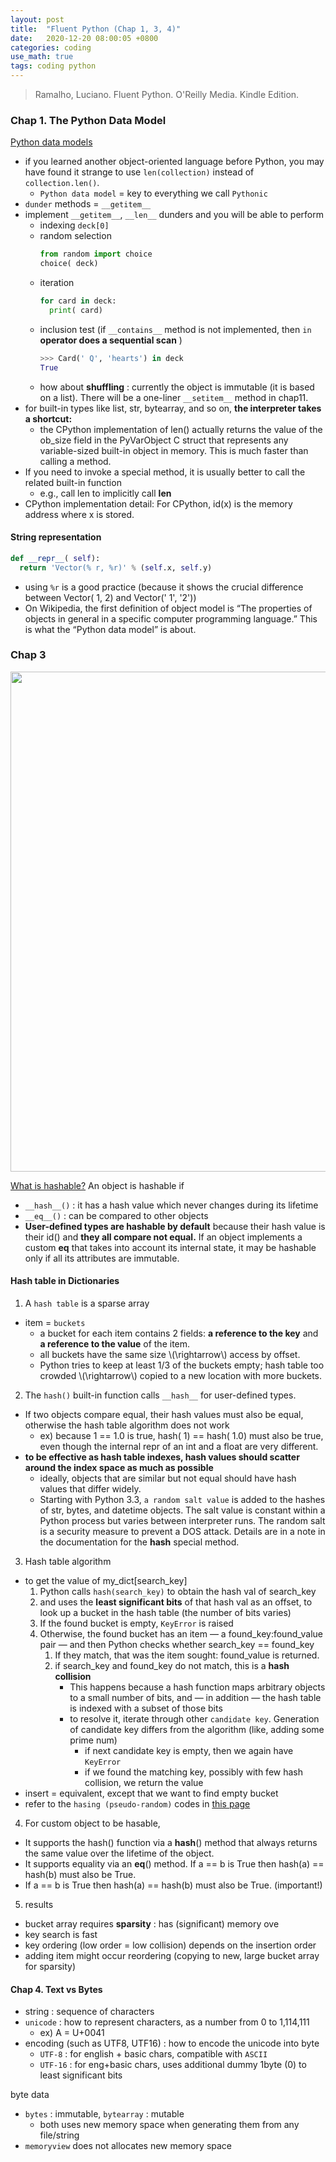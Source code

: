 ```yaml
---
layout: post
title:  "Fluent Python (Chap 1, 3, 4)"
date:   2020-12-20 08:00:05 +0800
categories: coding
use_math: true
tags: coding python
---
```


> Ramalho, Luciano. Fluent Python. O'Reilly Media. Kindle Edition. 



### Chap 1. The Python Data Model

<a href="https://docs.python.org/3/reference/datamodel.html" target="_blank">Python data models</a>
- if you learned another object-oriented language before Python, you may have found it strange to use `len(collection)` instead of `collection.len()`.
  - `Python data model` = key to everything we call `Pythonic`
- `dunder` methods = `__getitem__`
- implement `__getitem__`, `__len__` dunders and you will be able to perform
  - indexing `deck[0]`
  - random selection  
    ```python
    from random import choice
    choice( deck)
    ```
  - iteration  
    ```Python
    for card in deck:
      print( card)
    ```
  - inclusion test (if `__contains__` method is not implemented, then `in` __operator does a sequential scan__ )
    ```Python
    >>> Card(' Q', 'hearts') in deck
    True
    ```
  - how about __shuffling__ : currently the object is immutable (it is based on a list). There will be a one-liner `__setitem__` method in chap11.
- for built-in types like list, str, bytearray, and so on, __the interpreter takes a shortcut:__
  - the CPython implementation of len() actually returns the value of the ob_size field in the PyVarObject C struct that represents any variable-sized built-in object in memory. This is much faster than calling a method.
- If you need to invoke a special method, it is usually better to call the related built-in function
  - e.g., call len to implicitly call __len__
- CPython implementation detail: For CPython, id(x) is the memory address where x is stored.

#### String representation
```Python
def __repr__( self):
  return 'Vector(% r, %r)' % (self.x, self.y) 
```
- using `%r` is a good practice (because it shows the crucial difference between Vector( 1, 2) and Vector(' 1', '2'))
- On Wikipedia, the first definition of object model is “The properties of objects in general in a specific computer programming language.” This is what the “Python data model” is about.

### Chap 3
<img src="{{site.url}}/images/coding/python/hash.jpg" width="800">

<a href="https://docs.python.org/3/glossary.html#term-hashable" target="_blank">What is hashable?</a> An object is hashable if
- `__hash__()` : it has a hash value which never changes during its lifetime
- `__eq__()` : can be compared to other objects
- __User-defined types are hashable by default__ because their hash value is their id() and __they all compare not equal.__ If an object implements a custom __eq__ that takes into account its internal state, it may be hashable only if all its attributes are immutable.


#### Hash table in Dictionaries
1. A `hash table` is a sparse array
- item = `buckets`
  -  a bucket for each item contains 2 fields: __a reference to the key__ and __a reference to the value__ of the item. 
  -  all buckets have the same size \\(\rightarrow\\) access by offset.
  -  Python tries to keep at least 1/3 of the buckets empty; hash table too crowded \\(\rightarrow\\) copied to a new location with more buckets.
2. The `hash()` built-in function calls `__hash__` for user-defined types. 
  - If two objects compare equal, their hash values must also be equal, otherwise the hash table algorithm does not work
    - ex) because 1 == 1.0 is true, hash( 1) == hash( 1.0) must also be true, even though the internal repr of an int and a float are very different.
  - __to be effective as hash table indexes, hash values should scatter around the index space as much as possible__
    - ideally, objects that are similar but not equal should have hash values that differ widely.
    - Starting with Python 3.3, `a random salt value` is added to the hashes of str, bytes, and datetime objects. The salt value is constant within a Python process but varies between interpreter runs. The random salt is a security measure to prevent a DOS attack. Details are in a note in the documentation for the __hash__ special method.
3. Hash table algorithm
  - to get the value of my_dict[search_key]
      1. Python calls `hash(search_key)` to obtain the hash val of search_key
      2. and uses the __least significant bits__ of that hash val as an offset, to look up a bucket in the hash table (the number of bits varies)
      3. If the found bucket is empty, `KeyError` is raised
      4. Otherwise, the found bucket has an item — a found_key:found_value pair — and then Python checks whether search_key == found_key
         1. If they match, that was the item sought: found_value is returned.
         2. if search_key and found_key do not match, this is a __hash collision__
            - This happens because a hash function maps arbitrary objects to a small number of bits, and — in addition — the hash table is indexed with a subset of those bits
            - to resolve it, iterate through other `candidate key`. Generation of candidate key differs from the algorithm (like, adding some prime num)
              - if next candidate key is empty, then we again have `KeyError`
              - if we found the matching key, possibly with few hash collision, we return the value
  - insert = equivalent, except that we want to find empty bucket
  - refer to the `hasing (pseudo-random)` codes in <a href="{{site.url}}/problem_solving/2020/07/24/ps-codebase.html" target="_blank">this page</a>
4. For custom object to be hasable,
  - It supports the hash() function via a __hash__() method that always returns the same value over the lifetime of the object.
  - It supports equality via an __eq__() method. If a == b is True then hash(a) == hash(b) must also be True.
  - If a == b is True then hash(a) == hash(b) must also be True. (important!)
5. results
  - bucket array requires __sparsity__ : has (significant) memory ove
  - key search is fast
  - key ordering (low order = low collision) depends on the insertion order
  - adding item might occur reordering (copying to new, large bucket array for sparsity)
 

#### Chap 4. Text vs Bytes
 - string : sequence of characters
 - `unicode` : how to represent characters, as a number from 0 to 1,114,111
   - ex) A = U+0041
 - encoding (such as UTF8, UTF16) : how to encode the unicode into byte
   - `UTF-8` : for english + basic chars, compatible with `ASCII`
   - `UTF-16` : for eng+basic chars, uses additional dummy 1byte (0) to least significant bits

byte data
- `bytes` : immutable, `bytearray` : mutable
  - both uses new memory space when generating them from any file/string
- `memoryview` does not allocates new memory space